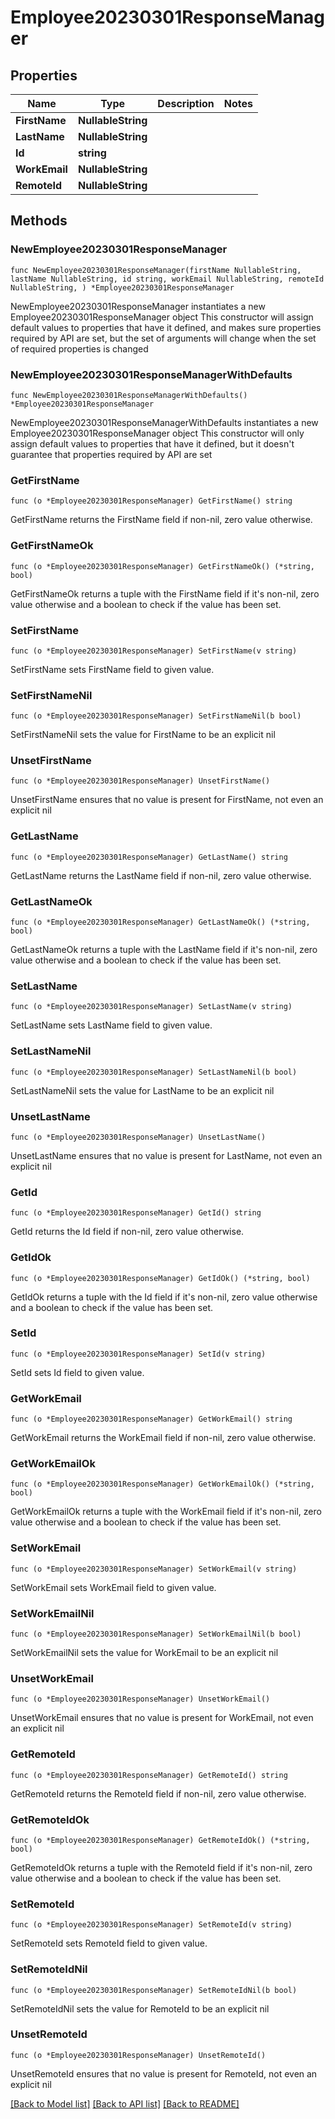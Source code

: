 # Employee20230301ResponseManager

## Properties

Name | Type | Description | Notes
------------ | ------------- | ------------- | -------------
**FirstName** | **NullableString** |  | 
**LastName** | **NullableString** |  | 
**Id** | **string** |  | 
**WorkEmail** | **NullableString** |  | 
**RemoteId** | **NullableString** |  | 

## Methods

### NewEmployee20230301ResponseManager

`func NewEmployee20230301ResponseManager(firstName NullableString, lastName NullableString, id string, workEmail NullableString, remoteId NullableString, ) *Employee20230301ResponseManager`

NewEmployee20230301ResponseManager instantiates a new Employee20230301ResponseManager object
This constructor will assign default values to properties that have it defined,
and makes sure properties required by API are set, but the set of arguments
will change when the set of required properties is changed

### NewEmployee20230301ResponseManagerWithDefaults

`func NewEmployee20230301ResponseManagerWithDefaults() *Employee20230301ResponseManager`

NewEmployee20230301ResponseManagerWithDefaults instantiates a new Employee20230301ResponseManager object
This constructor will only assign default values to properties that have it defined,
but it doesn't guarantee that properties required by API are set

### GetFirstName

`func (o *Employee20230301ResponseManager) GetFirstName() string`

GetFirstName returns the FirstName field if non-nil, zero value otherwise.

### GetFirstNameOk

`func (o *Employee20230301ResponseManager) GetFirstNameOk() (*string, bool)`

GetFirstNameOk returns a tuple with the FirstName field if it's non-nil, zero value otherwise
and a boolean to check if the value has been set.

### SetFirstName

`func (o *Employee20230301ResponseManager) SetFirstName(v string)`

SetFirstName sets FirstName field to given value.


### SetFirstNameNil

`func (o *Employee20230301ResponseManager) SetFirstNameNil(b bool)`

 SetFirstNameNil sets the value for FirstName to be an explicit nil

### UnsetFirstName
`func (o *Employee20230301ResponseManager) UnsetFirstName()`

UnsetFirstName ensures that no value is present for FirstName, not even an explicit nil
### GetLastName

`func (o *Employee20230301ResponseManager) GetLastName() string`

GetLastName returns the LastName field if non-nil, zero value otherwise.

### GetLastNameOk

`func (o *Employee20230301ResponseManager) GetLastNameOk() (*string, bool)`

GetLastNameOk returns a tuple with the LastName field if it's non-nil, zero value otherwise
and a boolean to check if the value has been set.

### SetLastName

`func (o *Employee20230301ResponseManager) SetLastName(v string)`

SetLastName sets LastName field to given value.


### SetLastNameNil

`func (o *Employee20230301ResponseManager) SetLastNameNil(b bool)`

 SetLastNameNil sets the value for LastName to be an explicit nil

### UnsetLastName
`func (o *Employee20230301ResponseManager) UnsetLastName()`

UnsetLastName ensures that no value is present for LastName, not even an explicit nil
### GetId

`func (o *Employee20230301ResponseManager) GetId() string`

GetId returns the Id field if non-nil, zero value otherwise.

### GetIdOk

`func (o *Employee20230301ResponseManager) GetIdOk() (*string, bool)`

GetIdOk returns a tuple with the Id field if it's non-nil, zero value otherwise
and a boolean to check if the value has been set.

### SetId

`func (o *Employee20230301ResponseManager) SetId(v string)`

SetId sets Id field to given value.


### GetWorkEmail

`func (o *Employee20230301ResponseManager) GetWorkEmail() string`

GetWorkEmail returns the WorkEmail field if non-nil, zero value otherwise.

### GetWorkEmailOk

`func (o *Employee20230301ResponseManager) GetWorkEmailOk() (*string, bool)`

GetWorkEmailOk returns a tuple with the WorkEmail field if it's non-nil, zero value otherwise
and a boolean to check if the value has been set.

### SetWorkEmail

`func (o *Employee20230301ResponseManager) SetWorkEmail(v string)`

SetWorkEmail sets WorkEmail field to given value.


### SetWorkEmailNil

`func (o *Employee20230301ResponseManager) SetWorkEmailNil(b bool)`

 SetWorkEmailNil sets the value for WorkEmail to be an explicit nil

### UnsetWorkEmail
`func (o *Employee20230301ResponseManager) UnsetWorkEmail()`

UnsetWorkEmail ensures that no value is present for WorkEmail, not even an explicit nil
### GetRemoteId

`func (o *Employee20230301ResponseManager) GetRemoteId() string`

GetRemoteId returns the RemoteId field if non-nil, zero value otherwise.

### GetRemoteIdOk

`func (o *Employee20230301ResponseManager) GetRemoteIdOk() (*string, bool)`

GetRemoteIdOk returns a tuple with the RemoteId field if it's non-nil, zero value otherwise
and a boolean to check if the value has been set.

### SetRemoteId

`func (o *Employee20230301ResponseManager) SetRemoteId(v string)`

SetRemoteId sets RemoteId field to given value.


### SetRemoteIdNil

`func (o *Employee20230301ResponseManager) SetRemoteIdNil(b bool)`

 SetRemoteIdNil sets the value for RemoteId to be an explicit nil

### UnsetRemoteId
`func (o *Employee20230301ResponseManager) UnsetRemoteId()`

UnsetRemoteId ensures that no value is present for RemoteId, not even an explicit nil

[[Back to Model list]](../README.md#documentation-for-models) [[Back to API list]](../README.md#documentation-for-api-endpoints) [[Back to README]](../README.md)


